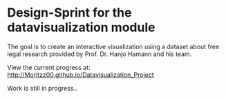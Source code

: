 # Design-Sprint for the datavisualization module

The goal is to create an interactive visualization using a dataset about free legal research provided by Prof. Dr. Hanjo Hamann and his team.

View the current progress at: http://Moritzz00.github.io/Datavisualization_Project 

Work is still in progress..
